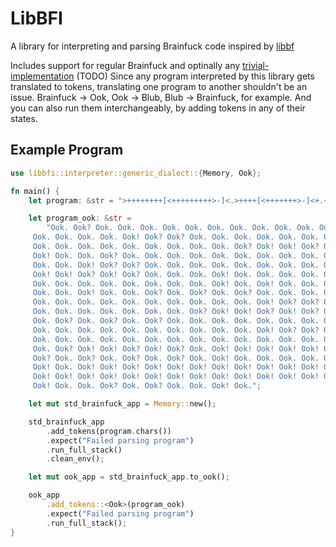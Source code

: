 # LibBFI

A library for interpreting and parsing Brainfuck code inspired by [libbf](https://docs.rs/libbf/0.1.3/libbf/)

Includes support for regular Brainfuck and optinally any [trivial-implementation](https://esolangs.org/wiki/Trivial_brainfuck_substitution) (TODO)
Since any program interpreted by this library gets translated to tokens, translating one program to another shouldn't be an issue. Brainfuck -> Ook, Ook -> Blub, Blub -> Brainfuck, for example. And you can also run them interchangeably, by adding tokens in any of their states.

## Example Program

```rust
use libbfi::interpreter::generic_dialect::{Memory, Ook};

fn main() {
    let program: &str = ">++++++++[<+++++++++>-]<.>++++[<+++++++>-]<+.+++++++..+++.>>++++++[<+++++++>-]<++.------------.>++++++[<+++++++++>-]<+.<.+++.------.--------.>>>++++[<++++++++>-]<+.";

    let program_ook: &str =
        "Ook. Ook? Ook. Ook. Ook. Ook. Ook. Ook. Ook. Ook. Ook. Ook. Ook. Ook. Ook. Ook.
     Ook. Ook. Ook. Ook. Ook! Ook? Ook? Ook. Ook. Ook. Ook. Ook. Ook. Ook. Ook. Ook.
     Ook. Ook. Ook. Ook. Ook. Ook. Ook. Ook. Ook. Ook? Ook! Ook! Ook? Ook! Ook? Ook.
     Ook! Ook. Ook. Ook? Ook. Ook. Ook. Ook. Ook. Ook. Ook. Ook. Ook. Ook. Ook. Ook.
     Ook. Ook. Ook! Ook? Ook? Ook. Ook. Ook. Ook. Ook. Ook. Ook. Ook. Ook. Ook. Ook?
     Ook! Ook! Ook? Ook! Ook? Ook. Ook. Ook. Ook! Ook. Ook. Ook. Ook. Ook. Ook. Ook.
     Ook. Ook. Ook. Ook. Ook. Ook. Ook. Ook. Ook! Ook. Ook! Ook. Ook. Ook. Ook. Ook.
     Ook. Ook. Ook! Ook. Ook. Ook? Ook. Ook? Ook. Ook? Ook. Ook. Ook. Ook. Ook. Ook.
     Ook. Ook. Ook. Ook. Ook. Ook. Ook. Ook. Ook. Ook. Ook! Ook? Ook? Ook. Ook. Ook.
     Ook. Ook. Ook. Ook. Ook. Ook. Ook. Ook? Ook! Ook! Ook? Ook! Ook? Ook. Ook! Ook.
     Ook. Ook? Ook. Ook? Ook. Ook? Ook. Ook. Ook. Ook. Ook. Ook. Ook. Ook. Ook. Ook.
     Ook. Ook. Ook. Ook. Ook. Ook. Ook. Ook. Ook. Ook. Ook! Ook? Ook? Ook. Ook. Ook.
     Ook. Ook. Ook. Ook. Ook. Ook. Ook. Ook. Ook. Ook. Ook. Ook. Ook. Ook. Ook. Ook.
     Ook. Ook? Ook! Ook! Ook? Ook! Ook? Ook. Ook! Ook! Ook! Ook! Ook! Ook! Ook! Ook.
     Ook? Ook. Ook? Ook. Ook? Ook. Ook? Ook. Ook! Ook. Ook. Ook. Ook. Ook. Ook. Ook.
     Ook! Ook. Ook! Ook! Ook! Ook! Ook! Ook! Ook! Ook! Ook! Ook! Ook! Ook! Ook! Ook.
     Ook! Ook! Ook! Ook! Ook! Ook! Ook! Ook! Ook! Ook! Ook! Ook! Ook! Ook! Ook! Ook!
     Ook! Ook. Ook. Ook? Ook. Ook? Ook. Ook. Ook! Ook.";

    let mut std_brainfuck_app = Memory::new();

    std_brainfuck_app
        .add_tokens(program.chars())
        .expect("Failed parsing program")
        .run_full_stack()
        .clean_env();

    let mut ook_app = std_brainfuck_app.to_ook();

    ook_app
        .add_tokens::<Ook>(program_ook)
        .expect("Failed parsing program")
        .run_full_stack();
}
```